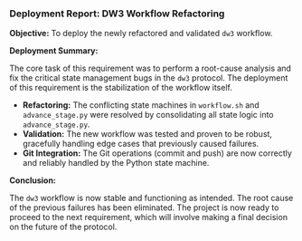 ### **Deployment Report: DW3 Workflow Refactoring**

**Objective:** To deploy the newly refactored and validated `dw3` workflow.

**Deployment Summary:**

The core task of this requirement was to perform a root-cause analysis and fix the critical state management bugs in the `dw3` protocol. The deployment of this requirement is the stabilization of the workflow itself.

*   **Refactoring:** The conflicting state machines in `workflow.sh` and `advance_stage.py` were resolved by consolidating all state logic into `advance_stage.py`.
*   **Validation:** The new workflow was tested and proven to be robust, gracefully handling edge cases that previously caused failures.
*   **Git Integration:** The Git operations (commit and push) are now correctly and reliably handled by the Python state machine.

**Conclusion:**

The `dw3` workflow is now stable and functioning as intended. The root cause of the previous failures has been eliminated. The project is now ready to proceed to the next requirement, which will involve making a final decision on the future of the protocol.